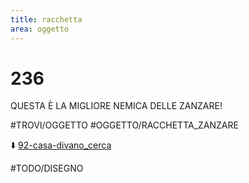 ```yaml
---
title: racchetta
area: oggetto
---
```

# 236
QUESTA È LA MIGLIORE NEMICA DELLE ZANZARE!

#TROVI/OGGETTO #OGGETTO/RACCHETTA_ZANZARE

⬇️ [92-casa-divano_cerca](92-casa-divano_cerca.md)

#TODO/DISEGNO